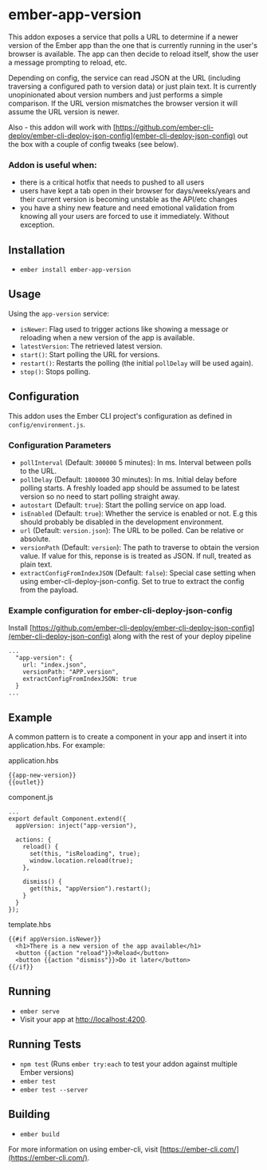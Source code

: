 # ember-app-version

This addon exposes a service that polls a URL to determine if a newer version of the Ember app than the one that is currently running in the user's browser is available. The app can then decide to reload itself, show the user a message prompting to reload, etc.

Depending on config, the service can read JSON at the URL (including traversing a configured path to version data) or just plain text. It is currently unopinionated about version numbers and just performs a simple comparison. If the URL version mismatches the browser version it will assume the URL version is newer.

Also - this addon will work with [https://github.com/ember-cli-deploy/ember-cli-deploy-json-config](ember-cli-deploy-json-config) out the box with a couple of config tweaks (see below).

### Addon is useful when:

* there is a critical hotfix that needs to pushed to all users
* users have kept a tab open in their browser for days/weeks/years and their current version is becoming unstable as the API/etc changes
* you have a shiny new feature and need emotional validation from knowing all your users are forced to use it immediately. Without exception.

## Installation

* `ember install ember-app-version`

## Usage

Using the `app-version` service:

* `isNewer`: Flag used to trigger actions like showing a message or reloading when a new version of the app is available.
* `latestVersion`: The retrieved latest version.
* `start()`: Start polling the URL for versions.
* `restart()`: Restarts the polling (the initial `pollDelay` will be used again).
* `stop()`: Stops polling.

## Configuration

This addon uses the Ember CLI project's configuration as defined in `config/environment.js`.

### Configuration Parameters

* `pollInterval` (Default: `300000` 5 minutes): In ms. Interval between polls to the URL.
* `pollDelay` (Default: `1800000` 30 minutes): In ms. Initial delay before polling starts. A freshly loaded app should be assumed to be latest version so no need to start polling straight away.
* `autostart` (Default: `true`): Start the polling service on app load.
* `isEnabled` (Default: `true`): Whether the service is enabled or not. E.g this should probably be disabled in the development environment.
* `url` (Default: `version.json`): The URL to be polled. Can be relative or absolute.
* `versionPath` (Default: `version`): The path to traverse to obtain the version value. If value for this, reponse is is treated as JSON. If null, treated as plain text.
* `extractConfigFromIndexJSON` (Default: `false`): Special case setting when using ember-cli-deploy-json-config. Set to true to extract the config from the payload.

### Example configuration for ember-cli-deploy-json-config

Install [https://github.com/ember-cli-deploy/ember-cli-deploy-json-config](ember-cli-deploy-json-config) along with the rest of your deploy pipeline

```
...
  "app-version": {
    url: "index.json",
    versionPath: "APP.version",
    extractConfigFromIndexJSON: true
  }
...
```

## Example

A common pattern is to create a component in your app and insert it into application.hbs. For example:

application.hbs

```
{{app-new-version}}
{{outlet}}
```

component.js

```
...
export default Component.extend({
  appVersion: inject("app-version"),

  actions: {
    reload() {
      set(this, "isReloading", true);
      window.location.reload(true);
    },

    dismiss() {
      get(this, "appVersion").restart();
    }
  }
});
```

template.hbs

```
{{#if appVersion.isNewer}}
  <h1>There is a new version of the app available</h1>
  <button {{action "reload"}}>Reload</button>
  <button {{action "dismiss"}}>Do it later</button>
{{/if}}
```

## Running

* `ember serve`
* Visit your app at [http://localhost:4200](http://localhost:4200).

## Running Tests

* `npm test` (Runs `ember try:each` to test your addon against multiple Ember versions)
* `ember test`
* `ember test --server`

## Building

* `ember build`

For more information on using ember-cli, visit [https://ember-cli.com/](https://ember-cli.com/).
